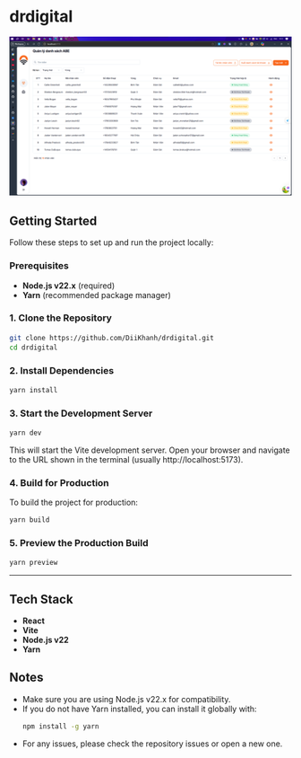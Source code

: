 # drdigital
   ![Screenshot](public/screenshot.png)
## Getting Started

Follow these steps to set up and run the project locally:

### Prerequisites
- **Node.js v22.x** (required)
- **Yarn** (recommended package manager)

### 1. Clone the Repository

```bash
git clone https://github.com/DiiKhanh/drdigital.git
cd drdigital
```

### 2. Install Dependencies

```bash
yarn install
```

### 3. Start the Development Server

```bash
yarn dev
```

This will start the Vite development server. Open your browser and navigate to the URL shown in the terminal (usually http://localhost:5173).

### 4. Build for Production

To build the project for production:

```bash
yarn build
```

### 5. Preview the Production Build

```bash
yarn preview
```

---

## Tech Stack
- **React**
- **Vite**
- **Node.js v22**
- **Yarn**

## Notes
- Make sure you are using Node.js v22.x for compatibility.
- If you do not have Yarn installed, you can install it globally with:
  ```bash
  npm install -g yarn
  ```
- For any issues, please check the repository issues or open a new one.

